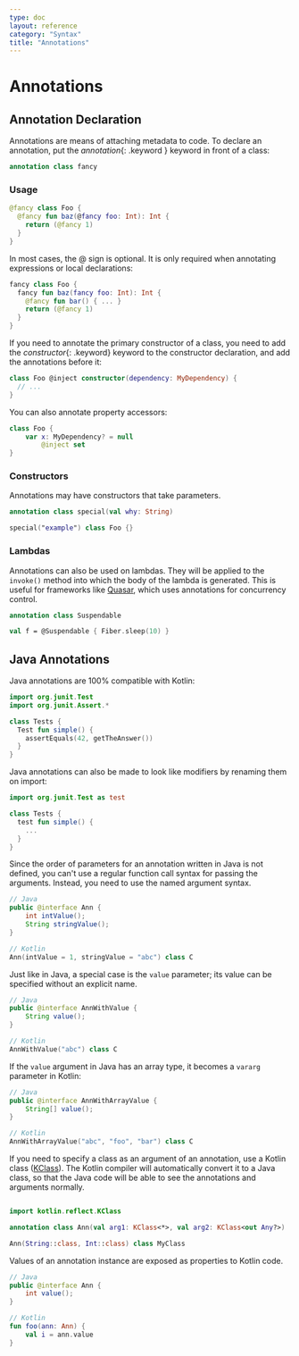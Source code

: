 ```yaml
---
type: doc
layout: reference
category: "Syntax"
title: "Annotations"
---
```


# Annotations

## Annotation Declaration
Annotations are means of attaching metadata to code. To declare an annotation, put the *annotation*{: .keyword } keyword in front of a class:

``` kotlin
annotation class fancy
```

### Usage

``` kotlin
@fancy class Foo {
  @fancy fun baz(@fancy foo: Int): Int {
    return (@fancy 1)
  }
}
```

In most cases, the @ sign is optional. It is only required when annotating expressions or local declarations:

``` kotlin
fancy class Foo {
  fancy fun baz(fancy foo: Int): Int {
    @fancy fun bar() { ... }
    return (@fancy 1)
  }
}
```

If you need to annotate the primary constructor of a class, you need to add the *constructor*{: .keyword} keyword
to the constructor declaration, and add the annotations before it:


``` kotlin
class Foo @inject constructor(dependency: MyDependency) {
  // ...
}
```

You can also annotate property accessors:

``` kotlin
class Foo {
    var x: MyDependency? = null
        @inject set
}
```

### Constructors

Annotations may have constructors that take parameters.

``` kotlin
annotation class special(val why: String)

special("example") class Foo {}
```

### Lambdas

Annotations can also be used on lambdas. They will be applied to the `invoke()` method into which the body
of the lambda is generated. This is useful for frameworks like [Quasar](http://www.paralleluniverse.co/quasar/),
which uses annotations for concurrency control.

``` kotlin
annotation class Suspendable

val f = @Suspendable { Fiber.sleep(10) }
```


## Java Annotations

Java annotations are 100% compatible with Kotlin:

``` kotlin
import org.junit.Test
import org.junit.Assert.*

class Tests {
  Test fun simple() {
    assertEquals(42, getTheAnswer())
  }
}
```

Java annotations can also be made to look like modifiers by renaming them on import:

``` kotlin
import org.junit.Test as test

class Tests {
  test fun simple() {
    ...
  }
}
```

Since the order of parameters for an annotation written in Java is not defined, you can't use a regular function
call syntax for passing the arguments. Instead, you need to use the named argument syntax.

``` java
// Java
public @interface Ann {
    int intValue();
    String stringValue();
}
```

``` kotlin
// Kotlin
Ann(intValue = 1, stringValue = "abc") class C
```

Just like in Java, a special case is the `value` parameter; its value can be specified without an explicit name.

``` java
// Java
public @interface AnnWithValue {
    String value();
}
```

``` kotlin
// Kotlin
AnnWithValue("abc") class C
```

If the `value` argument in Java has an array type, it becomes a `vararg` parameter in Kotlin:

``` java
// Java
public @interface AnnWithArrayValue {
    String[] value();
}
```

``` kotlin
// Kotlin
AnnWithArrayValue("abc", "foo", "bar") class C
```

If you need to specify a class as an argument of an annotation, use a Kotlin class
([KClass](/api/latest/jvm/stdlib/kotlin.reflect/-k-class/index.html)). The Kotlin compiler will
automatically convert it to a Java class, so that the Java code will be able to see the annotations and arguments
normally.

``` kotlin

import kotlin.reflect.KClass

annotation class Ann(val arg1: KClass<*>, val arg2: KClass<out Any?>)

Ann(String::class, Int::class) class MyClass
```

Values of an annotation instance are exposed as properties to Kotlin code.

``` java
// Java
public @interface Ann {
    int value();
}
```

``` kotlin
// Kotlin
fun foo(ann: Ann) {
    val i = ann.value
}
```
